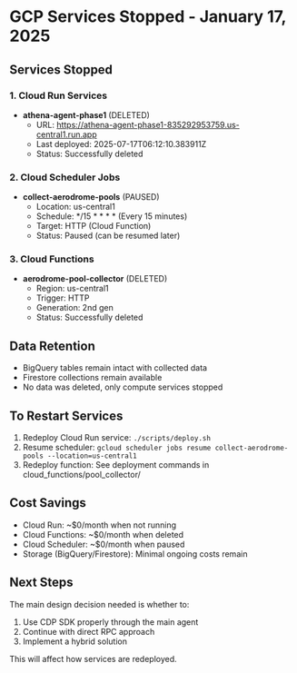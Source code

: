 # GCP Services Stopped - January 17, 2025

## Services Stopped

### 1. Cloud Run Services
- **athena-agent-phase1** (DELETED)
  - URL: https://athena-agent-phase1-835292953759.us-central1.run.app
  - Last deployed: 2025-07-17T06:12:10.383911Z
  - Status: Successfully deleted

### 2. Cloud Scheduler Jobs  
- **collect-aerodrome-pools** (PAUSED)
  - Location: us-central1
  - Schedule: */15 * * * * (Every 15 minutes)
  - Target: HTTP (Cloud Function)
  - Status: Paused (can be resumed later)

### 3. Cloud Functions
- **aerodrome-pool-collector** (DELETED)
  - Region: us-central1
  - Trigger: HTTP
  - Generation: 2nd gen
  - Status: Successfully deleted

## Data Retention
- BigQuery tables remain intact with collected data
- Firestore collections remain available
- No data was deleted, only compute services stopped

## To Restart Services
1. Redeploy Cloud Run service: `./scripts/deploy.sh`
2. Resume scheduler: `gcloud scheduler jobs resume collect-aerodrome-pools --location=us-central1`
3. Redeploy function: See deployment commands in cloud_functions/pool_collector/

## Cost Savings
- Cloud Run: ~$0/month when not running
- Cloud Functions: ~$0/month when deleted  
- Cloud Scheduler: ~$0/month when paused
- Storage (BigQuery/Firestore): Minimal ongoing costs remain

## Next Steps
The main design decision needed is whether to:
1. Use CDP SDK properly through the main agent
2. Continue with direct RPC approach
3. Implement a hybrid solution

This will affect how services are redeployed.